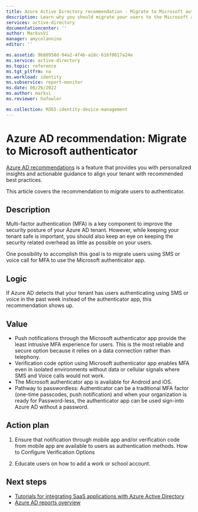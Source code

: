 ```yaml
---
title: Azure Active Directory recommendation - Migrate to Microsoft authenticator | Microsoft Docs
description: Learn why you should migrate your users to the Microsoft authenticator app in Azure AD.
services: active-directory
documentationcenter: ''
author: MarkusVi
manager: amycolannino
editor: ''

ms.assetid: 9b88958d-94a2-4f4b-a18c-616f0617a24e
ms.service: active-directory
ms.topic: reference
ms.tgt_pltfrm: na
ms.workload: identity
ms.subservice: report-monitor
ms.date: 08/26/2022
ms.author: markvi
ms.reviewer: hafowler

ms.collection: M365-identity-device-management
---
```


# Azure AD recommendation: Migrate to Microsoft authenticator 

[Azure AD recommendations](overview-recommendations.md) is a feature that provides you with personalized insights and actionable guidance to align your tenant with recommended best practices.

This article covers the recommendation to migrate users to authenticator. 


## Description

Multi-factor authentication (MFA) is a key component to improve the security posture of your Azure AD tenant. However, while keeping your tenant safe is important, you should also keep an eye on keeping the security related overhead as little as possible on your users.

One possibility to accomplish this goal is to migrate users using SMS or voice call for MFA to use the Microsoft authenticator app.


## Logic 

If Azure AD detects that your tenant has users authenticating using SMS or voice in the past week instead of the authenticator app, this recommendation shows up.

## Value 

- Push notifications through the Microsoft authenticator app provide the least intrusive MFA experience for users. This is the most reliable and secure option because it relies on a data connection rather than telephony.
- Verification code option using Microsoft authenticator app enables MFA even in isolated environments without data or cellular signals where SMS and Voice calls would not work.
- The Microsoft authenticator app is available for Android and iOS.
- Pathway to passwordless: Authenticator can be a traditional MFA factor (one-time passcodes, push notification) and when your organization is ready for Password-less, the authenticator app can be used sign-into Azure AD without a password.

## Action plan

1.	Ensure that notification through mobile app and/or verification code from mobile app are available to users as authentication methods. How to Configure Verification Options

2.	Educate users on how to add a work or school account. 



 

## Next steps

- [Tutorials for integrating SaaS applications with Azure Active Directory](../saas-apps/tutorial-list.md)
- [Azure AD reports overview](overview-reports.md)
